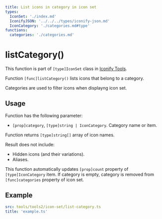 ```yaml
title: List icons in category in icon set
types:
  IconSet: './index.md'
  IconifyJSON: '../../../types/iconify-json.md'
  IconCategory: './categories.md#type'
functions:
  categories: './categories.md'
```

# listCategory()

This function is part of `[type]IconSet` class in [Iconify Tools](../index.md).

Function `[func]listCategory()` lists icons that belong to a category.

Categories are used to filter icons when displayng icon set.

## Usage

Function has the following parameter:

- `[prop]category`, `[type]string | IconCategory`. Category name or item.

Function returns `[type]string[]` array of icon names.

Result does not include:

- Hidden icons (and their variations).
- Aliases.

This function automatically updates `[prop]count` property of `[type]IconCategory` item. If category is empty, category is removed from `[func]categories` property of icon set.

## Example

```yaml
src: tools/tools2/icon-set/list-category.ts
title: 'example.ts'
```
